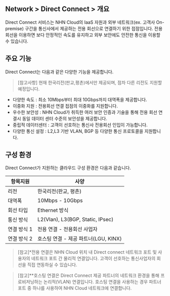 ## Network > Direct Connect > 개요

Direct Connect 서비스는 NHN Cloud의 IaaS 자원과 외부 네트워크(ex. 고객사 On-premise) 구간을 통신사에서 제공하는 전용 회선으로 연결하기 위한 접점입니다. 전용 회선을 이용하면 보다 안정적인 속도를 유지하고 외부 보안에도 안전한 통신을 이용할 수 있습니다.

## 주요 기능
Direct Connect는 다음과 같은 다양한 기능을 제공합니다.
> [참고사항] 현재 한국리전(판교,평촌)에서만 제공되며, 점차 다른 리전도 지원할 예정입니다.
* 다양한 속도 : 최소 10Mbps부터 최대 10Gbps까지 대역폭을 제공합니다.
* 이중화 지원 : 전용회선 연결 접점의 이중화를 지원합니다.
* 우수한 보안성 : NHN Cloud가 취득한 여러 보안 인증과 기술을 통해 전용 회선 연결시 동일 데이터 센터 수준의 보안성을 제공합니다.
* 중립적 데이터센터 : 고객이 선호하는 통신사 전용회선 인입이 가능합니다.
* 다양한 통신 설정 : L2,L3 기반 VLAN, BGP 등 다양한 통신 프로토콜을 지원합니다.

## 구성 환경 
Direct Connect가 지원하는 클라우드 구성 환경은 다음과 같습니다.

| 항목지원 | 사양 |
| --- | --- |
| 리전 | 한국리전(판교, 평촌) |
| 대역폭 | 10Mbps - 10Gbps |
| 회선 타입 | Ethernet 방식 |
| 통신 방식 | L2(Vlan), L3(BGP, Static, IPsec) |
| 연결 방식 1 | 전용 연결 - 전용회선 사업자 |
| 연결 방식 2 | 호스팅 연결 - 제공 파트너(LGU, KINX) |

> [참고]*전용 연결은 NHN Cloud 위치 내 Direct connect 네트워크 포트 및 사용자의 네트워크 포트 간 물리적 연결입니다. 고객이 선호하는 통신사업자의 회선을 직접 연동하실 수 있습니다.

> [참고]**호스팅 연결은 Direct Connect 제공 파트너의 네트워크 환경을 통해 프로비저닝하는 논리적(VLAN) 연결입니다. 호스팅 연결을 사용하는 경우 파트너 포트 중 하나를 사용하여 NHN Cloud 네트워크에 연결합니다.
